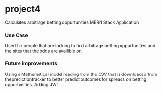 # project4
Calculates arbitrage betting oppurtunities MERN Stack Application


### Use Case
Used for people that are looking to find arbitrage betting oppurtunities and the sites that the odds are availible on.

### Future improvements
Using a Mathematical model reading from the CSV that is downloaded from thepredictiontracker to better predict outcomes for spreads on betting oppurtunities.
Adding JWT

